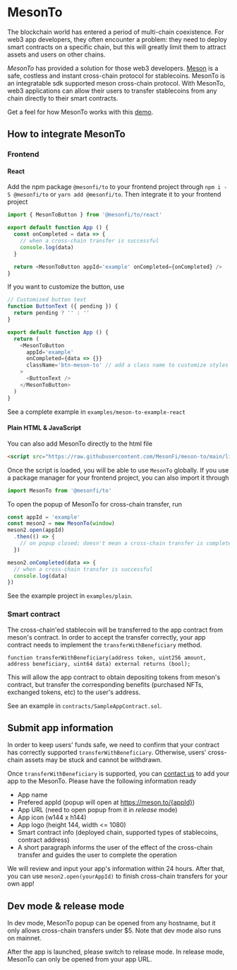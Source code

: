 # MesonTo

The blockchain world has entered a period of multi-chain coexistence. For web3 app developers, they often encounter a problem: they need to deploy smart contracts on a specific chain, but this will greatly limit them to attract assets and users on other chains.

*MesonTo* has provided a solution for those web3 developers. [Meson](https://meson.fi) is a safe, costless and instant cross-chain protocol for stablecoins. MesonTo is an integratable sdk supported meson cross-chain protocol. With MesonTo, web3 applications can allow their users to transfer stablecoins from any chain directly to their smart contracts.

Get a feel for how MesonTo works with this [demo](https://demo.meson.to).

## How to integrate MesonTo

### Frontend

#### React

Add the npm package `@mesonfi/to` to your frontend project through `npm i -S @mesonfi/to` or `yarn add @mesonfi/to`. Then integrate it to your frontend project 

```js
import { MesonToButton } from '@mesonfi/to/react'

export default function App () {
  const onCompleted = data => {
    // when a cross-chain transfer is successful
    console.log(data)
  }

  return <MesonToButton appId='example' onCompleted={onCompleted} />
}
```

If you want to customize the button, use
```js
// Customized button text
function ButtonText ({ pending }) {
  return pending ? '' : ''
}

export default function App () {
  return (
    <MesonToButton
      appId='example'
      onCompleted={data => {}}
      className='btn-meson-to' // add a class name to customize styles
    >
      <ButtonText />
    </MesonToButton>
  )
}
```

See a complete example in `examples/meson-to-example-react`

#### Plain HTML & JavaScript

You can also add MesonTo directly to the html file

```html
<script src="https://raw.githubusercontent.com/MesonFi/meson-to/main/lib/meson-to.js"></script>
```

Once the script is loaded, you will be able to use `MesonTo` globally. If you use a package manager for your frontend project, you can also import it through

```js
import MesonTo from '@mesonfi/to'
```

To open the popup of MesonTo for cross-chain transfer, run

```js
const appId = 'example'
const meson2 = new MesonTo(window)
meson2.open(appId)
  .then(() => {
    // on popup closed; doesn't mean a cross-chain transfer is completed
  })

meson2.onCompleted(data => {
  // when a cross-chain transfer is successful
  console.log(data)
})
```

See the example project in `examples/plain`.

### Smart contract

The cross-chain'ed stablecoin will be transferred to the app contract from meson's contract. In order to accept the transfer correctly, your app contract needs to implement the `transferWithBeneficiary` method.

```solidity
function transferWithBeneficiary(address token, uint256 amount, address beneficiary, uint64 data) external returns (bool);
```

This will allow the app contract to obtain depositing tokens from meson's contract, but transfer the corresponding benefits (purchased NFTs, exchanged tokens, etc) to the user's address.

See an example in `contracts/SampleAppContract.sol`.

## Submit app information

In order to keep users' funds safe, we need to confirm that your contract has correctly supported `transferWithBeneficiary`. Otherwise, users' cross-chain assets may be stuck and cannot be withdrawn.

Once `transferWithBeneficiary` is supported, you can [contact us]() to add your app to the MesonTo. Please have the following information ready

- App name
- Prefered appId (popup will open at https://meson.to/{appId})
- App URL (need to open popup from it in *release* mode)
- App icon (w144 x h144)
- App logo (height 144, width <= 1080)
- Smart contract info (deployed chain, supported types of stablecoins, contract address)
- A short paragraph informs the user of the effect of the cross-chain transfer and guides the user to complete the operation

We will review and input your app's information within 24 hours. After that, you can use `meson2.open(yourAppId)` to finish cross-chain transfers for your own app!

## Dev mode & release mode

In dev mode, MesonTo popup can be opened from any hostname, but it only allows cross-chain transfers under $5. Note that dev mode also runs on mainnet.

After the app is launched, please switch to release mode. In release mode, MesonTo can only be opened from your app URL.
